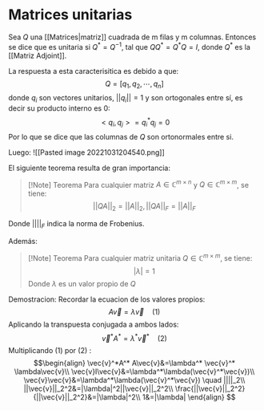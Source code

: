 # Matrices unitarias

Sea $Q$ una [[Matrices|matriz]] cuadrada de m filas y m columnas. Entonces se dice que es unitaria si $Q^*=Q^{-1}$, tal que $QQ^*=Q^*Q=I$, donde $Q^*$ es la [[Matriz Adjoint]].

La respuesta a esta caracterisitica es debido a que:
$$Q=[q_1,q_2,\cdots,q_n]$$
donde $q_i$ son vectores unitarios, $||q_i||=1$ y son ortogonales entre sí, es decir su producto interno es 0:
$$<q_i,q_j>=q_i^*q_j=0$$
Por lo que se dice que las columnas de $Q$ son ortonormales entre si.

Luego:
![[Pasted image 20221031204540.png]]

El siguiente teorema resulta de gran importancia:
>[!Note] Teorema
>Para cualquier matriz $A \in \mathbb{C}^{m\times n}$  y $Q \in \mathbb{C}^{m\times m}$, se tiene:
>$$||QA||_2=||A||_2, ||QA||_F=||A||_F$$

Donde $||||_F$ indica la norma de Frobenius.

Además:

>[!Note] Teorema
>Para cualquier matriz unitaria  $Q \in \mathbb{C}^{m\times m}$, se tiene:
>$$| \lambda|= 1$$
>Donde $\lambda$ es un valor propio de $Q$

Demostracion:
Recordar la ecuacion de los valores propios: 
$$
A\vec{v}= \lambda\vec{v} \quad (1)
$$
Aplicando la transpuesta conjugada a ambos lados:
$$
\vec{v}^*A^*=\lambda^* \vec{v}^* \quad(2)
$$
Multiplicando (1) por (2) :
$$\begin{align}
\vec{v}^*A^* A\vec{v}&=\lambda^* \vec{v}^*  \lambda\vec{v}\\
\vec{v}I\vec{v}&=\lambda^*\lambda(\vec{v}^*\vec{v})\\
\vec{v}\vec{v}&=\lambda^*\lambda(\vec{v}^*\vec{v}) \quad ||||_2\\
||\vec{v}||_2^2&=|\lambda|^2||\vec{v}||_2^2\\
\frac{||\vec{v}||_2^2}{||\vec{v}||_2^2}&=|\lambda|^2\\
1&=|\lambda|
\end{align} $$
